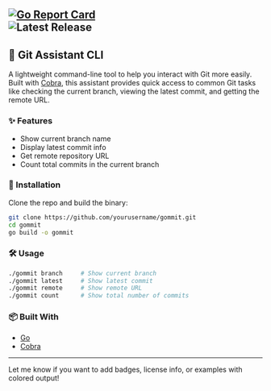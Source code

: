 [![Go Report Card](https://goreportcard.com/badge/github.com/llyas36/gommit)](https://goreportcard.com/report/github.com/llyas36/gommit)  
![Latest Release](https://img.shields.io/github/v/release/llyas36/gommit)
---

## 🧰 Git Assistant CLI

A lightweight command-line tool to help you interact with Git more easily. Built with [Cobra](https://github.com/spf13/cobra), this assistant provides quick access to common Git tasks like checking the current branch, viewing the latest commit, and getting the remote URL.

### ✨ Features

- Show current branch name  
- Display latest commit info  
- Get remote repository URL  
- Count total commits in the current branch  

### 🚀 Installation

Clone the repo and build the binary:

```bash
git clone https://github.com/yourusername/gommit.git
cd gommit
go build -o gommit
```

### 🛠 Usage

```bash
./gommit branch     # Show current branch
./gommit latest     # Show latest commit
./gommit remote     # Show remote URL
./gommit count      # Show total number of commits
```

### 📦 Built With

- [Go](https://golang.org/)
- [Cobra](https://github.com/spf13/cobra)

---

Let me know if you want to add badges, license info, or examples with colored output!

